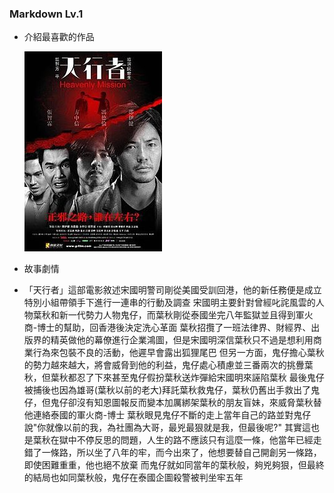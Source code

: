 ### Markdown Lv.1

* 介紹最喜歡的作品

  ![](/ImageFolder/Heavenly_Mission_poster.jpg)
* 故事劇情
 * 「天行者」這部電影敘述宋國明警司剛從美國受訓回港，他的新任務便是成立特別小組帶領手下進行一連串的行動及調查
    宋國明主要針對曾經叱詫風雲的人物葉秋和新一代勢力人物鬼仔，而葉秋剛從泰國坐完八年監獄並且得到軍火商-博士的幫助，回香港後決定洗心革面
    葉秋招攬了一班法律界、財經界、出版界的精英做他的幕僚進行企業鴻圖，但是宋國明深信葉秋只不過是想利用商業行為來包裝不良的活動，他遲早會露出狐狸尾巴
    但另一方面，鬼仔擔心葉秋的勢力越來越大，將會威脅到他的利益，鬼仔處心積慮並三番兩次的挑釁葉秋，但葉秋都忍了下來甚至鬼仔假扮葉秋送炸彈給宋國明來誣陷葉秋
    最後鬼仔被捕後也因為雄哥(葉秋以前的老大)拜託葉秋救鬼仔，葉秋仍舊出手救出了鬼仔，但鬼仔卻沒有知恩圖報反而變本加厲綁架葉秋的朋友盲妹，來威脅葉秋替他連絡泰國的軍火商-博士
    葉秋眼見鬼仔不斷的走上當年自己的路並對鬼仔說"你就像以前的我，為社團為大哥，最兇最狠就是我，但最後呢?"
    其實這也是葉秋在獄中不停反思的問題，人生的路不應該只有這麼一條，他當年已經走錯了一條路，所以坐了八年的牢，而今出來了，他想要替自己開創另一條路，即使困難重重，他也絕不放棄
    而鬼仔就如同當年的葉秋般，夠兇夠狠，但最終的結局也如同葉秋般，鬼仔在泰國企圖殺警被判坐牢五年

